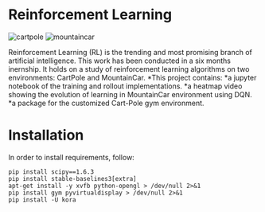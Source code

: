 # Reinforcement Learning
![cartpole](https://user-images.githubusercontent.com/81243747/133919177-03967838-dc7b-4116-96b6-8b3f830b454a.gif) 
![mountaincar](https://user-images.githubusercontent.com/81243747/133919306-83056797-55a3-45f8-962c-9f17413f0ff5.gif)

Reinforcement Learning (RL) is the trending and most promising branch of artificial intelligence. This work has been conducted in a six months inernship. It holds on a study of reinforcement learning algorithms on two environments: CartPole and MountainCar.
*This project contains:
  *a jupyter notebook of the training and rollout implementations.
  *a heatmap video showing the evolution of learning in MountainCar environment using DQN.
  *a package for the customized Cart-Pole gym environment.



# Installation
In order to install requirements, follow:
```
pip install scipy==1.6.3
pip install stable-baselines3[extra]
apt-get install -y xvfb python-opengl > /dev/null 2>&1
pip install gym pyvirtualdisplay > /dev/null 2>&1
pip install -U kora
```


